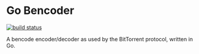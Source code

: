 # Go Bencoder

[![build status](https://gitlab.com/mvanbrummen/go-bencode/badges/master/build.svg)](https://gitlab.com/mvanbrummen/go-bencode/commits/master)

A bencode encoder/decoder as used by the BitTorrent protocol, written in Go.
